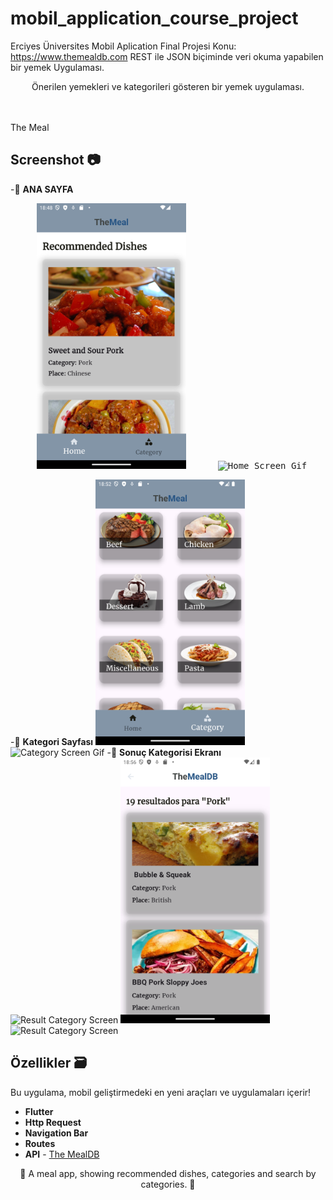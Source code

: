 # mobil_application_course_project

Erciyes Üniversites Mobil Aplication Final Projesi
Konu: https://www.themealdb.com REST ile JSON biçiminde veri okuma yapabilen bir yemek Uygulaması.


<p align="center">Önerilen yemekleri ve kategorileri gösteren bir yemek uygulaması. </p>

<br>
<br>
The Meal
</h1>


## Screenshot 📷
-📌 **ANA SAYFA**
<pre>
     <img src="screenshot/home1.png" alt="Home Screen" height="425">      <img src="screenshot/home.gif" alt="Home Screen Gif" height="425">      <img src="screenshot/home2.png" alt="Meal Detail Screen" height="425">
</pre>
-📌 **Kategori Sayfası**
     <img src="screenshot/gategory.png" alt="Category Screen" height="425">     <img src="screenshot/gategory.gif" alt="Category Screen Gif" height="425">
-📌 **Sonuç Kategorisi Ekranı**
 <img src="screenshot/resultCategory.gif" alt="Result Category Screen" height="425">      <img src="screenshot/resultCategory.png" alt="Result Category Screen" height="425">      <img src="screenshot/resultCategory2.gif" alt="Result Category Screen" height="425">

## Özellikler 🗃️
Bu uygulama, mobil geliştirmedeki en yeni araçları ve uygulamaları içerir!

- **Flutter** 
- **Http Request**
- **Navigation Bar** 
- **Routes**
- **API** - [The MealDB](https://www.themealdb.com/api.php)




<p align="center">📲 A meal app, showing recommended dishes, categories and search by categories. 📲</p>